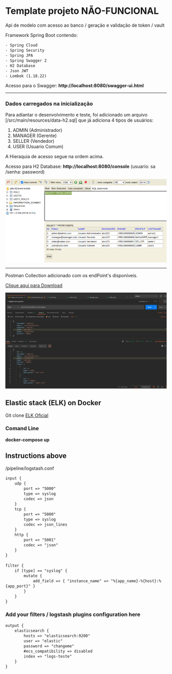 # Template projeto NÃO-FUNCIONAL

Api de modelo com acesso ao banco / geração e validação de token / vault

Framework Spring Boot contendo:

	- Spring Cloud
	- Spring Security
	- Spring JPA
	- Spring Swagger 2
	- H2 Database
	- Json JWT
	- Lombok (1.18.22)

Acesso para o Swagger: **http://localhost:8080/swagger-ui.html**

---	
### Dados carregados na inicialização

Para adiantar o desenvolvimento e teste, foi adicionado um arquivo [/src/main/resources/data-h2.sql] que já adiciona 4 tipos de usuários:

1. ADMIN (Administrador)
2. MANAGER (Gerente)
3. SELLER (Vendedor)
4. USER (Usuario Comum)

A Hieraquia de acesso segue na ordem acima.

Acesso para H2 Database: **http://localhost:8080/console** (usuario: sa /senha: password)

![Imagerm do Banco H2](bancoH2.png)


---	

Postman Collection adicionado com os endPoint's disponíveis.

<a href="SpringSecurity.postman_collection.json" download>Clique aqui para Download</a>

![Imagerm do Postman](Postman.png)

##  Elastic stack (ELK) on Docker
Git clone  [ELK Oficial](https://github.com/deviantony/docker-elk "ELK Oficial")

### Comand Line
**docker-compose up**

## Instructions above

/pipeline/logstash.conf

    input {
        udp {
            port => "5000"
            type => syslog
            codec => json
        }
        tcp {
            port => "5000"
            type => syslog
            codec => json_lines
        }
        http {
            port => "5001"
            codec => "json"
        }
    }
    
    filter {
        if [type] == "syslog" {
            mutate {
                add_field => { "instance_name" => "%{app_name}-%{host}:%{app_port}" }
            }
        }
    }
    
### Add your filters / logstash plugins configuration here

    output {
    	elasticsearch {
    		hosts => "elasticsearch:9200"
    		user => "elastic"
    		password => "changeme"
    		#ecs_compatibility => disabled
    		index => "logs-teste"
    	}
    }
